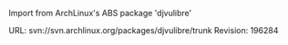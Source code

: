 Import from ArchLinux's ABS package 'djvulibre'

URL: svn://svn.archlinux.org/packages/djvulibre/trunk
Revision: 196284
